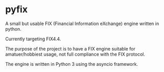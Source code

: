 pyfix
=====

A small but usable FIX (Financial Information eXchange) engine written in python.

Currently targeting FIX4.4.

The purpose of the project is to have a FIX engine suitable for amatuer/hobbiest usage, not full compliance with the FIX protocol.

The engine is written in Python 3 using the asyncio framework.